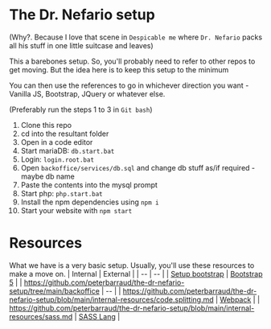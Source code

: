 # The Dr. Nefario setup
(Why?. Because I love that scene in `Despicable me` where `Dr. Nefario` packs all his stuff in one little suitcase and leaves)

This a barebones setup. So, you'll probably need to refer to other repos to get moving. But the idea here is to keep this setup to the minimum

You can then use the references to go in whichever direction you want - Vanilla JS, Bootstrap, JQuery or whatever else.

(Preferably run the steps 1 to 3 in `Git bash`)
1. Clone this repo
1. cd into the resultant folder
1. Open in a code editor
1. Start mariaDB: `db.start.bat`
1. Login: `login.root.bat`
1. Open `backoffice/services/db.sql` and change db stuff as/if required - maybe db name
1. Paste the contents into the mysql prompt
1. Start php: `php.start.bat`
1. Install the npm dependencies using `npm i`
1. Start your website with `npm start`

# Resources
What we have is a very basic setup. Usually, you'll use these resources to make a move on.
| Internal | External |
| -- | -- |
| [Setup bootstrap](http://aaa.adobe.com) | [Bootstrap 5](https://getbootstrap.com/docs/5.3/getting-started/introduction/) |
| https://github.com/peterbarraud/the-dr-nefario-setup/tree/main/backoffice | -- |
| https://github.com/peterbarraud/the-dr-nefario-setup/blob/main/internal-resources/code.splitting.md | [Webpack](https://webpack.js.org/guides/code-splitting/) |
| https://github.com/peterbarraud/the-dr-nefario-setup/blob/main/internal-resources/sass.md | [SASS Lang](https://sass-lang.com/) |
